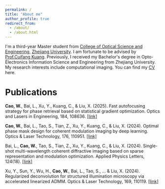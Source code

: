 ```yaml
---
permalink: /
title: "About me"
author_profile: true
redirect_from: 
  - /about/
  - /about.html
---
```


I'm a third-year Master student from [College of Optical Science and Engineering](http://opt.zju.edu.cn/), [Zhejiang University](https://www.zju.edu.cn/). I am fortunate to be advised by [Prof.Cuifang Kuang](https://person.zju.edu.cn/cfkuang). Previously, I received my Bachelor's degree in Opto-Electronics Information Science and Engineering from Zhejiang University. My research interests include computational imaging.
You can find my [CV](../assets/Curriculum_Vitae.pdf) here.


Publications
======
**Cao, W.**, Bai, L., Xu, Y., Kuang, C., & Liu, X. (2025). Fast autofocusing strategy for phase retrieval based on statistical gradient optimization. Optics and Lasers in Engineering, 184, 108636. [[link]](https://www.sciencedirect.com/science/article/abs/pii/S0143816624006146)

**Cao, W.**, Bai, L., Tao, S., Tian, Z., Xu, Y., Kuang, C., & Liu, X. (2024). Optimal phase mask design for coherent modulation imaging by deep learning. Optics & Laser Technology, 176, 110951. [[link]](https://www.sciencedirect.com/science/article/abs/pii/S0030399224004092)

Bai, L., **Cao, W.**, Tao, S., Tian, Z., Xu, Y., Kuang, C., & Liu, X. (2024). Single-shot multi-wavelength coherent diffractive imaging based on sparse representation and modulation optimization. Applied Physics Letters, 124(18). [[link]](https://pubs.aip.org/aip/apl/article-abstract/124/18/181112/3289147/Single-shot-multi-wavelength-coherent-diffractive?redirectedFrom=fulltext)

Xu, Y., Sun, Y., Wu, H., **Cao, W.**, Bai, L., Tao, S., ... & Liu, X. (2024). Regularized deconvolution for structured illumination microscopy via accelerated linearized ADMM. Optics & Laser Technology, 169, 110119. [[link]](https://www.sciencedirect.com/science/article/abs/pii/S0030399223010125)







